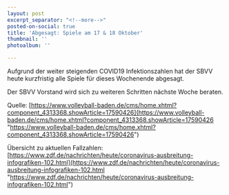 ```yaml
---
layout: post
excerpt_separator: "<!--more-->"
posted-on-social: true
title: 'Abgesagt: Spiele am 17 & 18 Oktober'
thumbnail: ''
photoalbum: ''

---
```

Aufgrund der weiter steigenden COVID19 Infektionszahlen hat der SBVV heute kurzfristig alle Spiele für dieses Wochenende abgesagt.

Der SBVV Vorstand wird sich zu weiteren Schritten nächste Woche beraten.

Quelle: [https://www.volleyball-baden.de/cms/home.xhtml?component_4313368.showArticle=17590426](https://www.volleyball-baden.de/cms/home.xhtml?component_4313368.showArticle=17590426 "https://www.volleyball-baden.de/cms/home.xhtml?component_4313368.showArticle=17590426")

Übersicht zu aktuellen Fallzahlen: [https://www.zdf.de/nachrichten/heute/coronavirus-ausbreitung-infografiken-102.html](https://www.zdf.de/nachrichten/heute/coronavirus-ausbreitung-infografiken-102.html "https://www.zdf.de/nachrichten/heute/coronavirus-ausbreitung-infografiken-102.html")